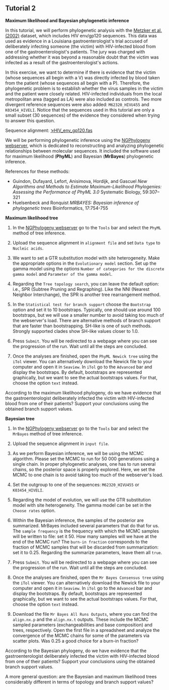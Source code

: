 ## Tutorial 2
**Maximum likelihood and Bayesian phylogenetic inference**

In this tutorial, we will perform phylogenetic analysis with the [Metzker et al. (2002)](https://www.pnas.org/content/99/22/14292) dataset, which includes HIV env/gp120 sequences. This data was used as evidence in a Louisiana gastroenterologist's trial accused of deliberately infecting someone (the victim) with HIV-infected blood from one of the gastroenterologist's patients. The jury was charged with addressing whether it was beyond a reasonable doubt that the victim was infected as a result of the gastroenterologist's actions.

In this exercise, we want to determine if there is evidence that the victim (whose sequences all begin with a V) was directly infected by blood taken from the patient (whose sequences all begin with a P). Therefore, the phylogenetic problem is to establish whether the virus samples in the victim and the patient were closely related. HIV-infected individuals from the local metropolitan area (tagged as LA) were also included as controls. Two more divergent reference sequences were also added: `M62320_HIVU455` and `K03454_HIVELI`. Notice that the sequences used in this tutorial are only a small subset (30 sequences) of the evidence they considered when trying to answer this question.

Sequence alignment: [&#8600;HIV_env_gp120.fas](/assets/lectures/HIV_env_gp120.fas)

We will be performing phylogenetic inference using the [NGPhylogeny webserver](https://ngphylogeny.fr/), which is dedicated to reconstructing and analyzing phylogenetic relationships between molecular sequences. It included the software used for maximum likelihood (**PhyML**) and Bayesian (**MrBayes**) phylogenetic inference.

References for these methods:
* Guindon, Dufayard, Lefort, Anisimova, Hordijk, and Gascuel *New Algorithms and Methods to Estimate Maximum-Likelihood Phylogenies: Assessing the Performance of PhyML 3.0* Systematic Biology, 59:307–321
* Huelsenbeck and Ronquist *MRBAYES: Bayesian inference of phylogenetic trees* Bioinformatics, 17:754-755


**Maximum likelihood tree**

1. In the [NGPhylogeny webserver](https://ngphylogeny.fr/) go to the `Tools` bar and select the `PhyML` method of tree inference.

2. Upload the sequence alignment in `alignment file` and set `Data type` to `Nucleic acids`.

3. We want to set a GTR substitution model with site heterogeneity. Make the appropriate options in the `Evolutionary model` section. Set up the gamma model using the options `Number of categories for the discrete gamma model` and `Parameter of the gamma model`.

4. Regarding the `Tree topology search`, you can leave the default option: i.e., SPR (Subtree Pruning and Regraphing). Like the NNI (Nearest Neighbor Interchange), the SPR is another tree rearrangement method.

5. In the `Statistical test for branch support` choose the `Bootstrap` option and set it to 10 bootstraps. Typically, one should use around 100 bootstraps, but we will use a smaller number to avoid taking too much of the webserver's load. There are alternative methods of branch support that are faster than bootstrapping. SH-like is one of such methods. Strongly supported clades show SH-like values closer to 1.0.

6. Press `Submit`. You will be redirected to a webpage where you can see the progression of the run. Wait until all the steps are concluded.

7. Once the analyses are finished, open the `PhyML Newick tree` using the `iTol` viewer. You can alternatively download the Newick file to your computer and open it in `Seaview`. In `iTol` go to the `Advanced` bar and display the bootstraps. By default, bootstraps are represented graphically, but we want to see the actual bootstraps values. For that, choose the option `text` instead.

According to the maximum likelihood phylogeny, do we have evidence that the gastroenterologist deliberately infected the victim with HIV-infected blood from one of their patients? Support your conclusions using the obtained branch support values.


**Bayesian tree**

1. In the [NGPhylogeny webserver](https://ngphylogeny.fr/) go to the `Tools` bar and select the `MrBayes` method of tree inference.

2. Upload the sequence alignment in `input file`.

3. As we perform Bayesian inference, we will be using the MCMC algorithm. Please set the MCMC to run for 50 000 generations using a single chain. In proper phylogenetic analyses, one has to run several chains, so the posterior space is properly explored. Here, we set the MCMC to one chain is to avoid taking too much of the webserver's load. 

4. Set the outgroup to one of the sequences: `M62320_HIVU455` or `K03454_HIVELI`.

5. Regarding the model of evolution, we will use the GTR substitution model with site heterogeneity. The gamma model can be set in the `Choose rates` option.

6. Within the Bayesian inference, the samples of the posterior are summarized. MrBayes included several parameters that do that for us. The `sample frequency` is the frequency with which the MCMC samples will be written to file: set it 50. How many samples will we have at the end of the MCMC run? The `burn-in fraction` corresponds to the fraction of MCMC samples that will be discarded from summarization: set it to 0.25. Regarding the summarize parameters, leave them all `true`.

7. Press `Submit`. You will be redirected to a webpage where you can see the progression of the run. Wait until all the steps are concluded.

8. Once the analyses are finished, open the `Mr Bayes Consensus tree` using the `iTol` viewer. You can alternatively download the Newick file to your computer and open it in `Seaview`. In `iTol` go to the `Advanced` bar and display the bootstraps. By default, bootstraps are represented graphically, but we want to see the actual bootstraps values. For that, choose the option `text` instead.

9. Download the file `Mr Bayes All Runs Outputs`, where you can find the `align.nx.p` and the `align.nx.t` outputs. These include the MCMC sampled parameters (exchangeabilities and base composition) and trees, respectively. Open the first file in a spreadsheet and analyze the convergence of the MCMC chains for some of the parameters via scatter plots. Was 0.25 a good choice for a burn-in fraction?

According to the Bayesian phylogeny, do we have evidence that the gastroenterologist deliberately infected the victim with HIV-infected blood from one of their patients? Support your conclusions using the obtained branch support values. 

A more general question: are the Bayesian and maximum likelihood trees considerably different in terms of topology and branch support values?
